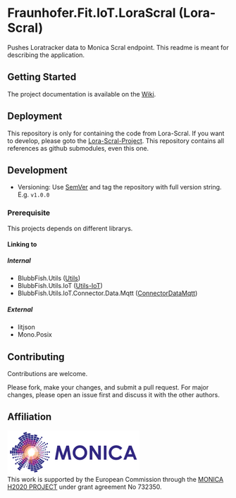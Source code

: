 # Fraunhofer.Fit.IoT.LoraScral (Lora-Scral)
<!-- Short description of the project. -->

Pushes Loratracker data to Monica Scral endpoint. This readme is meant for describing the application. 

<!-- A teaser figure may be added here. It is best to keep the figure small (<500KB) and in the same repo -->

## Getting Started
<!-- Instruction to make the project up and running. -->

The project documentation is available on the [Wiki](https://github.com/MONICA-Project/lora-scral/wiki).

## Deployment
<!-- Deployment/Installation instructions. If this is software library, change this section to "Usage" and give usage examples -->

This repository is only for containing the code from Lora-Scral. If you want to develop, please goto the [Lora-Scral-Project](https://github.com/MONICA-Project/lora-scral-project). This repository contains all references as github submodules, even this one.

## Development
<!-- Developer instructions. -->
* Versioning: Use [SemVer](http://semver.org/) and tag the repository with full version string. E.g. `v1.0.0`

### Prerequisite
This projects depends on different librarys.

#### Linking to
##### Internal
* BlubbFish.Utils ([Utils](http://git.blubbfish.net/vs_utils/Utils))
* BlubbFish.Utils.IoT ([Utils-IoT](http://git.blubbfish.net/vs_utils/Utils-IoT))
* BlubbFish.Utils.IoT.Connector.Data.Mqtt ([ConnectorDataMqtt](http://git.blubbfish.net/vs_utils/ConnectorDataMqtt))

##### External
* litjson
* Mono.Posix

## Contributing
Contributions are welcome. 

Please fork, make your changes, and submit a pull request. For major changes, please open an issue first and discuss it with the other authors.

## Affiliation
![MONICA](https://github.com/MONICA-Project/template/raw/master/monica.png)  
This work is supported by the European Commission through the [MONICA H2020 PROJECT](https://www.monica-project.eu) under grant agreement No 732350.